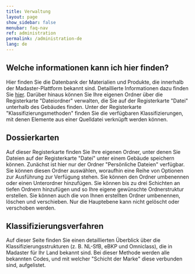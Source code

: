 ```yaml
---
title: Verwaltung
layout: page
show_sidebar: false
menubar: faq-nav
ref: administration
permalink: /administration-de
lang: de
---
```


## Welche informationen kann ich hier finden?
Hier finden Sie die Datenbank der Materialien und Produkte, die innerhalb der Madaster-Plattform bekannt sind. Detaillierte Informationen dazu finden Sie <a href="https://docs.madaster.com/materials-products-de">hier</a>. Darüber hinaus können Sie Ihre eigenen Ordner über die Registerkarte "Dateiordner" verwalten, die Sie auf der Registerkarte "Datei" unterhalb des Gebäudes finden. Unter der Registerkarte "Klassifizierungsmethoden" finden Sie die verfügbaren Klassifizierungen, mit denen Elemente aus einer Quelldatei verknüpft werden können.

## Dossierkarten
Auf dieser Registerkarte finden Sie Ihre eigenen Ordner, unter denen Sie Dateien auf der Registerkarte "Datei" unter einem Gebäude speichern können. Zunächst ist hier nur der Ordner "Persönliche Dateien" verfügbar. Sie können diesen Ordner auswählen, woraufhin eine Reihe von Optionen zur Ausführung zur Verfügung stehen. Sie können den Ordner umbenennen oder einen Unterordner hinzufügen. Sie können bis zu drei Schichten an tiefen Ordnern hinzufügen und so Ihre eigene gewünschte Ordnerstruktur erstellen. Sie können auch die von Ihnen erstellten Ordner umbenennen, löschen und verschieben. Nur die Hauptebene kann nicht gelöscht oder verschoben werden.

## Klassifizierungsverfahren
Auf dieser Seite finden Sie einen detaillierten Überblick über die Klassifizierungsstrukturen (z. B. NL-SfB, eBKP und Omniclass), die in Madaster für Ihr Land bekannt sind. Bei dieser Methode werden alle bekannten Codes, und mit welcher "Schicht der Marke" diese verbunden sind, aufgelistet.